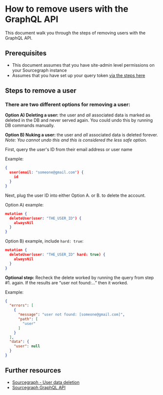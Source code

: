 # How to remove users with the GraphQL API

This document walk you through the steps of removing users with the GraphQL API. 

## Prerequisites

* This document assumes that you have site-admin level permissions on your Sourcegraph instance
* Assumes that you have set up your query token [via the steps here](https://docs.sourcegraph.com/api/graphql#quickstart)

## Steps to remove a user

### There are two different options for removing a user:

**Option A) Deleting a user:** the user and *all* associated data is marked as deleted in the DB and never served again. You could undo this by running DB commands manually.

**Option B) Nuking a user:** the user and *all* associated data is deleted forever. *Note: You cannot undo this and this is considered the less safe option.*

First, query the user's ID from their email address or user name

Example:

```json
{
  user(email: "someone@gmail.com") {
    id
  }
}
```

Next, plug the user ID into either Option A. or B. to delete the account.

Option A) example:

```json
mutation {
  deleteUser(user: "THE_USER_ID") {
    alwaysNil
  }
}
```

Option B) example, include `hard: true`:

```json
mutation {
  deleteUser(user: "THE_USER_ID" hard: true) {
    alwaysNil
  }
}
```

**Optional step:** Recheck the delete worked by running the query from step #1. again. If the results are “user not found:...” then it worked. 

Example:

```json
{
  "errors": [
    {
      "message": "user not found: [someone@gmail.com]",
      "path": [
        "user"
      ]
    }
  ],
  "data": {
    "user": null
  }
}
```


## Further resources

* [Sourcegraph - User data deletion](https://docs.sourcegraph.com/admin/user_data_deletion)
* [Sourcegraph GraphQL API](https://docs.sourcegraph.com/api/graphql)

